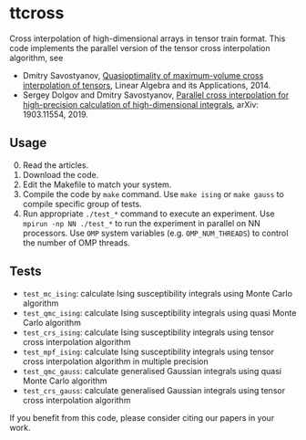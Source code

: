 ttcross
=======

Cross interpolation of high-dimensional arrays in tensor train format.
This code implements the parallel version of the tensor cross interpolation algorithm, see
  * Dmitry Savostyanov, [Quasioptimality of maximum-volume cross interpolation of tensors](http://dx.doi.org/10.1016/j.laa.2014.06.006), Linear Algebra and its Applications, 2014.
  * Sergey Dolgov and Dmitry Savostyanov, [Parallel cross interpolation for high-precision calculation of high-dimensional integrals](http://arxiv.org/abs/1903.11554), arXiv: 1903.11554, 2019.
 

Usage
-----
  
  0. Read the articles.
  1. Download the code.
  2. Edit the Makefile to match your system.
  3. Compile the code by `make` command. Use `make ising` or `make gauss` to compile specific group of tests.
  4. Run appropriate `./test_*` command to execute an experiment. 
     Use `mpirun -np NN ./test_*` to run the experiment in parallel on NN processors.
     Use `OMP` system variables (e.g. `OMP_NUM_THREADS`) to control the number of OMP threads.

Tests
-----

   * `test_mc_ising`:  calculate Ising susceptibility integrals using Monte Carlo algorithm
   * `test_qmc_ising`: calculate Ising susceptibility integrals using quasi Monte Carlo algorithm
   * `test_crs_ising`: calculate Ising susceptibility integrals using tensor cross interpolation algorithm
   * `test_mpf_ising`: calculate Ising susceptibility integrals using tensor cross interpolation algorithm in multiple precision
   * `test_qmc_gauss`: calculate generalised Gaussian integrals using quasi Monte Carlo algorithm
   * `test_crs_gauss`: calculate generalised Gaussian integrals using tensor cross interpolation algorithm

If you benefit from this code, please consider citing our papers in your work.

